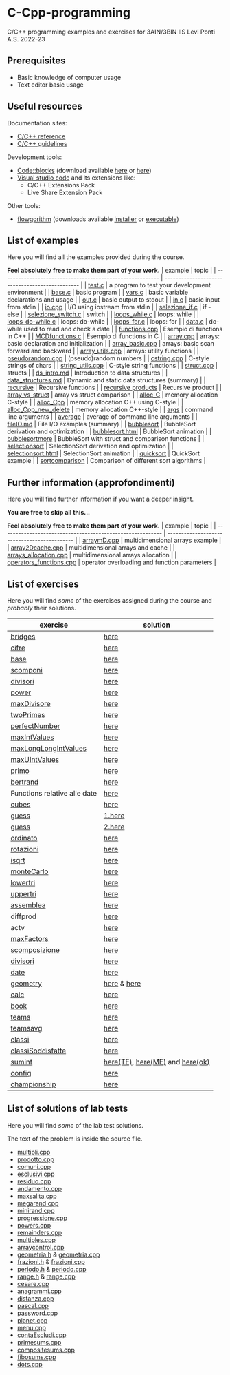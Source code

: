 # C-Cpp-programming
C/C++ programming examples and exercises for 3AIN/3BIN IIS Levi Ponti A.S. 2022-23
## Prerequisites
* Basic knowledge of computer usage
* Text editor basic usage
## Useful resources
Documentation sites:
* [C/C++ reference](https://en.cppreference.com/w/)
* [C/C++ guidelines](https://isocpp.github.io/CppCoreGuidelines/CppCoreGuidelines)

Development tools:
* [Code::blocks](https://www.codeblocks.org/) (download available [here](https://www.fosshub.com/Code-Blocks.html?dwl=codeblocks-20.03mingw-nosetup.exe) or [here](http://sourceforge.net/projects/codeblocks/files/Binaries/20.03/Windows/codeblocks-20.03mingw-setup.exe))
* [Visual studio code](https://code.visualstudio.com/) and its extensions like:
  + C/C++ Extensions Pack
  + Live Share Extension Pack

Other tools:
* [flowgorithm](http://www.flowgorithm.org/) (downloads available [installer](http://www.flowgorithm.org/download/files/Flowgorithm-Setup.zip) or [executable](http://www.flowgorithm.org/download/files/Flowgorithm-exe-only.zip))

## List of examples
Here you will find all the examples provided during the course.

**Feel absolutely free to make them part of your work.**
| example                                                   | topic                                           |
| --------------------------------------------------------- | ----------------------------------------------- |
| [test.c](examples/test.c)                                 | a program to test your development environment  |
| [base.c](examples/base.c)                                 | basic program                                   |
| [vars.c](examples/vars.c)                                 | basic variable declarations and usage           |
| [out.c](examples/out.c)                                   | basic output to stdout                          |
| [in.c](examples/in.c)                                     | basic input from stdin                          |
| [io.cpp](examples/io.cpp)                                 | I/O using iostream from stdin                   |
| [selezione_if.c](examples/selezione_if.c)                 | if - else                                       |
| [selezione_switch.c](examples/selezione_switch.c)         | switch                                          |
| [loops_while.c](examples/loops_while.c)                   | loops: while                                    |
| [loops_do-while.c](examples/loops_do-while.c)             | loops: do-while                                 |
| [loops_for.c](examples/loops_for.c)                       | loops: for                                      |
| [data.c](examples/data.c)                                 | do-while used to read and check a date          |
| [functions.cpp](examples/functions.cpp)                   | Esempio di functions in C++                     |
| [MCDfunctions.c](examples/MCDFunctions.c)                 | Esempio di functions in C                       |
| [array.cpp](examples/array.cpp)                           | arrays: basic declaration and initialization    |
| [array_basic.cpp](examples/array_basic.cpp)               | arrays: basic scan forward and backward         |
| [array_utils.cpp](examples/array_utils.cpp)               | arrays: utility functions                       |
| [pseudorandom.cpp](examples/pseudorandom.cpp)             | (pseudo)random numbers                          |
| [cstring.cpp](examples/cstring.cpp)                       | C-style strings of chars                        |
| [string_utils.cpp](examples/string_utils.cpp)             | C-style string functions                        |
| [struct.cpp](examples/struct.cpp)                         | structs                                         |
| [ds_intro.md](examples/ds_intro.md)                       | Introduction to data structures                 |
| [data_structures.md](examples/data_structures.md)         | Dynamic and static data structures (summary)    |
| [recursive](examples/recursive.cpp)                       | Recursive functions                             |
| [recursive products](examples/recursiveProduct.cpp)       | Recursive product                               |
| [array_vs_struct](examples/array_vs_struct.cpp)           | array vs struct comparison                      |
| [alloc_C](examples/alloc_C.c)                             | memory allocation C-style                       |
| [alloc_Cpp](examples/alloc_Cpp.cpp)                       | memory allocation C++ using C-style             |
| [alloc_Cpp_new_delete](examples/alloc_Cpp_new_delete.cpp) | memory allocation C++-style                     |
| [args](examples/args.cpp)                                 | command line arguments                          |
| [average](examples/average.cpp)                           | average of command line arguments               |
| [fileIO.md](examples/fileIO.md)                           | File I/O examples (summary)                     |
| [bubblesort](examples/bubblesort.cpp)                     | BubbleSort derivation and optimization          |
| [bubblesort.html](examples/bubblesort.html)               | BubbleSort animation                            |
| [bubblesortmore](examples/bubblesortmore.cpp)             | BubbleSort with struct and comparison functions |
| [selectionsort](examples/selectionsort.cpp)               | SelectionSort derivation and optimization       |
| [selectionsort.html](examples/selectionsort.html)         | SelectionSort animation                         |
| [quicksort](examples/quicksort.cpp)                       | QuickSort example                               |
| [sortcomparison](examples/sortcomparison.cpp)             | Comparison of different sort algorithms         |

## Further information (approfondimenti)
Here you will find further information if you want a deeper insight.

**You are free to skip all this...**

**Feel absolutely free to make them part of your work.**
| example                                                    | topic                                        |
| ---------------------------------------------------------- | -------------------------------------------- |
| [arraymD.cpp](further/arraymD.cpp)                         | multidimensional arrays example              |
| [array2Dcache.cpp](further/array2Dcache.cpp)               | multidimensional arrays and cache            |
| [arrays_allocation.cpp](further/arrays_allocation.cpp)     | multidimensional arrays allocation           |
| [operators_functions.cpp](further/operators_functions.cpp) | operator overloading and function parameters |

## List of exercises
Here you will find *some* of the exercises assigned during the course and *probably* their solutions.

| exercise                                                  | solution                                                                                                      |
| --------------------------------------------------------- | ------------------------------------------------------------------------------------------------------------- |
| [bridges](exercises/bridges.md)                           | [here](solutions/bridges.c)                                                                                   |
| [cifre](exercises/cifre.md)                               | [here](solutions/cifre.c)                                                                                     |
| [base](exercises/base.md)                                 | [here](solutions/base.c)                                                                                      |
| [scomponi](exercises/scomponi.md)                         | [here](solutions/scomponi.c)                                                                                  |
| [divisori](exercises/divisori.md)                         | [here](solutions/divisori.c)                                                                                  |
| [power](exercises/power.md)                               | [here](solutions/power.cpp)                                                                                   |
| [maxDivisore](exercises/maxDivisore.md)                   | [here](solutions/maxDivisore.cpp)                                                                             |
| [twoPrimes](exercises/twoPrimes.md)                       | [here](solutions/twoPrimes.cpp)                                                                               |
| [perfectNumber](exercises/perfectNumber.md)               | [here](solutions/perfectNumber.cpp)                                                                           |
| [maxIntValues](exercises/maxIntValues.md)                 | [here](solutions/maxIntValues.cpp)                                                                            |
| [maxLongLongIntValues](exercises/maxLongLongIntValues.md) | [here](solutions/maxLongLongIntValues.cpp)                                                                    |
| [maxUIntValues](exercises/maxUIntValues.md)               | [here](solutions/maxUIntValues.cpp)                                                                           |
| [primo](exercises/primo.md)                               | [here](solutions/primo.cpp)                                                                                   |
| [bertrand](exercises/bertrand.md)                         | [here](solutions/bertrand.cpp)                                                                                |
| Functions relative alle date                              | [here](solutions/dateExercise.cpp)                                                                            |
| [cubes](exercises/cubes.md)                               | [here](solutions/cubes.cpp)                                                                                   |
| [guess](exercises/guess.md)                               | [1.here](solutions/youguess.cpp)                                                                              |
| [guess](exercises/guess.md)                               | [2.here](solutions/iguess.cpp)                                                                                |
| [ordinato](exercises/ordinato.md)                         | [here](solutions/ordinato.cpp)                                                                                |
| [rotazioni](exercises/rotazioni.md)                       | [here](solutions/rotazioni.cpp)                                                                               |
| [isqrt](exercises/isqrt.md)                               | [here](solutions/isqrt.cpp)                                                                                   |
| [monteCarlo](exercises/monteCarlo.md)                     | [here](solutions/monteCarlo.cpp)                                                                              |
| [lowertri](exercises/lowertri.md)                         | [here](solutions/lowertri.cpp)                                                                                |
| [uppertri](exercises/uppertri.md)                         | [here](solutions/uppertri.cpp)                                                                                |
| [assemblea](exercises/assemblea.md)                       | [here](solutions/assemblea.cpp)                                                                               |
| diffprod                                                  | [here](solutions/diffprod.cpp)                                                                                |
| actv                                                      | [here](solutions/actv.cpp)                                                                                    |
| [maxFactors](exercises/maxFactors.md)                     | [here](solutions/maxfactors.cpp)                                                                              |
| [scomposizione](exercises/scomposizione.md)               | [here](solutions/scomposizione.cpp)                                                                           |
| [divisori](exercises/divisori2.md)                        | [here](solutions/divisori.cpp)                                                                                |
| [date](exercises/date.md)                                 | [here](solutions/date.cpp)                                                                                    |
| [geometry](exercises/geometry.md)                         | [here](solutions/geometry.cpp) & [here](solutions/geometry.h)                                                 |
| [calc](exercises/calc.md)                                 | [here](solutions/calc.cpp)                                                                                    |
| [book](exercises/book.md)                                 | [here](solutions/book.cpp)                                                                                    |
| [teams](exercises/teams.md)                               | [here](solutions/teams.cpp)                                                                                   |
| [teamsavg](exercises/teamsavg.md)                         | [here](solutions/teamsavg.cpp)                                                                                |
| [classi](exercises/classi.md)                             | [here](solutions/classi.cpp)                                                                                  |
| [classiSoddisfatte](exercises/classiSoddisfatte.md)       | [here](solutions/classiSoddisfatte.cpp)                                                                       |
| [sumint](exercises/sumint.md)                             | [here(TE)](solutions/sumintTE.cpp), [here(ME)](solutions/sumintME.cpp) and [here(ok)](solutions/sumintOK.cpp) |
| [config](exercises/config.md)                             | [here](solutions/config.cpp)                                                                                  |
| [championship](exercises/championship.md)                 | [here](solutions/championship.cpp)                                                                            |

## List of solutions of lab tests
Here you will find *some* of the lab test solutions.

The text of the problem is inside the source file.

* [multipli.cpp](tests/multipli.cpp)
* [prodotto.cpp](tests/prodotto.cpp)
* [comuni.cpp](tests/comuni.cpp)
* [esclusivi.cpp](tests/esclusivi.cpp)
* [residuo.cpp](tests/residuo.cpp)
* [andamento.cpp](tests/andamento.cpp)
* [maxsalita.cpp](tests/maxsalita.cpp)
* [megarand.cpp](tests/megarand.cpp)
* [minirand.cpp](tests/minirand.cpp)
* [progressione.cpp](tests/progressione.cpp)
* [powers.cpp](tests/powers.cpp)
* [remainders.cpp](tests/remainders.cpp)
* [multiples.cpp](tests/multiples.cpp)
* [arraycontrol.cpp](tests/arraycontrol.cpp)
* [geometria.h](tests/geometria.h) & [geometria.cpp](tests/geometria.cpp)
* [frazioni.h](tests/frazioni.h) & [frazioni.cpp](tests/frazioni.cpp)
* [periodo.h](tests/periodo.h) & [periodo.cpp](tests/periodo.cpp)
* [range.h](tests/range.h) & [range.cpp](tests/range.cpp)
* [cesare.cpp](tests/cesare.cpp)
* [anagrammi.cpp](tests/anagrammi.cpp)
* [distanza.cpp](tests/distanza.cpp)
* [pascal.cpp](tests/pascal.cpp)
* [password.cpp](tests/password.cpp)
* [planet.cpp](tests/planet.cpp)
* [menu.cpp](tests/menu.cpp)
* [contaEscludi.cpp](tests/contaEscludi.cpp)
* [primesums.cpp](tests/primesums.cpp)
* [compositesums.cpp](tests/compositesums.cpp)
* [fibosums.cpp](tests/fibosums.cpp)
* [dots.cpp](tests/dots.cpp)

